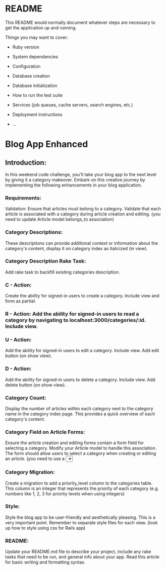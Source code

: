 # README

This README would normally document whatever steps are necessary to get the
application up and running.

Things you may want to cover:

* Ruby version

* System dependencies

* Configuration

* Database creation

* Database initialization

* How to run the test suite

* Services (job queues, cache servers, search engines, etc.)

* Deployment instructions

* ...

# Blog App Enhanced
## Introduction:
In this weekend code challenge, you'll take your blog app to the next level by giving it a category makeover. Embark on this creative journey by implementing the following enhancements in your blog application.

### Requirements:
Validation: Ensure that articles must belong to a category. Validate that each article is associated with a category during article creation and editing. (you need to update Article model belongs_to association)

### Category Descriptions:
 These descriptions can provide additional context or information about the category's content, display it on category index as italicized (in view).

### Category Description Rake Task:
 Add rake task to backfill existing categories description.

### C - Action:
 Create the ability for signed-in users to create a category. Include view and form as partial.

### R - Action: Add the ability for signed-in users to read a category by navigating to localhost:3000/categories/:id. Include view.

### U - Action:
 Add the ability for signed-in users to edit a category. Include view. Add edit button (on show view).

### D - Action:
 Add the ability for signed-in users to delete a category. Include view. Add delete button (on show view).

### Category Count:
 Display the number of articles within each category next to the category name in the category index page. This provides a quick overview of each category's content.

### Category Field on Article Forms:
 Ensure the article creation and editing forms contain a form field for selecting a category. Modify your Article model to handle this association. The form should allow users to select a category when creating or editing an article. (you need to use a <select> element)

### Category Migration:
 Create a migration to add a priority_level column to the categories table. This column is an integer that represents the priority of each category (e.g. numbers like 1, 2, 3 for priority levels when using integers)

### Style:
 Style the blog app to be user-friendly and aesthetically pleasing. This is a very important point. Remember to separate style files for each view. (look up how to style using css for Rails app)

### README:
 Update your README.md file to describe your project, include any rake tasks that need to be run, and general info about your app. Read this article for basic writing and formatting syntax.

